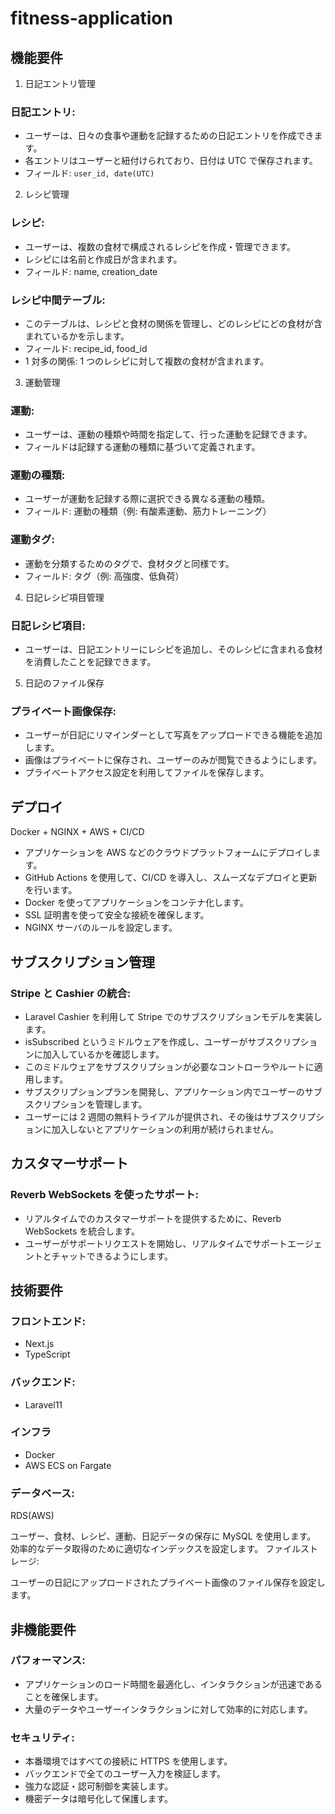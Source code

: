 # fitness-application

## 機能要件
1. 日記エントリ管理
### 日記エントリ:

- ユーザーは、日々の食事や運動を記録するための日記エントリを作成できます。
- 各エントリはユーザーと紐付けられており、日付は UTC で保存されます。
- フィールド: `user_id, date(UTC)`

2. レシピ管理
### レシピ:

- ユーザーは、複数の食材で構成されるレシピを作成・管理できます。
- レシピには名前と作成日が含まれます。
- フィールド: name, creation_date

### レシピ中間テーブル:

- このテーブルは、レシピと食材の関係を管理し、どのレシピにどの食材が含まれているかを示します。
- フィールド: recipe_id, food_id
- 1 対多の関係: 1 つのレシピに対して複数の食材が含まれます。

3. 運動管理
### 運動:

- ユーザーは、運動の種類や時間を指定して、行った運動を記録できます。
- フィールドは記録する運動の種類に基づいて定義されます。

### 運動の種類:

- ユーザーが運動を記録する際に選択できる異なる運動の種類。
- フィールド: 運動の種類（例: 有酸素運動、筋力トレーニング）

### 運動タグ:

- 運動を分類するためのタグで、食材タグと同様です。
- フィールド: タグ（例: 高強度、低負荷）

4. 日記レシピ項目管理
### 日記レシピ項目:

- ユーザーは、日記エントリーにレシピを追加し、そのレシピに含まれる食材を消費したことを記録できます。

5. 日記のファイル保存
### プライベート画像保存:

- ユーザーが日記にリマインダーとして写真をアップロードできる機能を追加します。
- 画像はプライベートに保存され、ユーザーのみが閲覧できるようにします。
- プライベートアクセス設定を利用してファイルを保存します。


## デプロイ
Docker + NGINX + AWS + CI/CD
- アプリケーションを AWS などのクラウドプラットフォームにデプロイします。
- GitHub Actions を使用して、CI/CD を導入し、スムーズなデプロイと更新を行います。
- Docker を使ってアプリケーションをコンテナ化します。
- SSL 証明書を使って安全な接続を確保します。
- NGINX サーバのルールを設定します。


## サブスクリプション管理
### Stripe と Cashier の統合:

- Laravel Cashier を利用して Stripe でのサブスクリプションモデルを実装します。
- isSubscribed というミドルウェアを作成し、ユーザーがサブスクリプションに加入しているかを確認します。
- このミドルウェアをサブスクリプションが必要なコントローラやルートに適用します。
- サブスクリプションプランを開発し、アプリケーション内でユーザーのサブスクリプションを管理します。
- ユーザーには 2 週間の無料トライアルが提供され、その後はサブスクリプションに加入しないとアプリケーションの利用が続けられません。

## カスタマーサポート
### Reverb WebSockets を使ったサポート:

- リアルタイムでのカスタマーサポートを提供するために、Reverb WebSockets を統合します。
- ユーザーがサポートリクエストを開始し、リアルタイムでサポートエージェントとチャットできるようにします。

## 技術要件
### フロントエンド:
- Next.js
- TypeScript

### バックエンド:
- Laravel11

### インフラ
- Docker
- AWS ECS on Fargate

### データベース:
RDS(AWS)

ユーザー、食材、レシピ、運動、日記データの保存に MySQL を使用します。
効率的なデータ取得のために適切なインデックスを設定します。
ファイルストレージ:

ユーザーの日記にアップロードされたプライベート画像のファイル保存を設定します。

## 非機能要件
### パフォーマンス:

- アプリケーションのロード時間を最適化し、インタラクションが迅速であることを確保します。
- 大量のデータやユーザーインタラクションに対して効率的に対応します。

### セキュリティ:

- 本番環境ではすべての接続に HTTPS を使用します。
- バックエンドで全てのユーザー入力を検証します。
- 強力な認証・認可制御を実装します。
- 機密データは暗号化して保護します。
